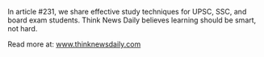 In article #231, we share effective study techniques for UPSC, SSC, and board exam students. Think News Daily believes learning should be smart, not hard.

Read more at: www.thinknewsdaily.com